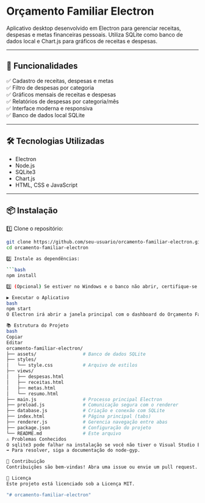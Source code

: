 # Orçamento Familiar Electron

Aplicativo desktop desenvolvido em Electron para gerenciar receitas, despesas e metas financeiras pessoais. Utiliza SQLite como banco de dados local e Chart.js para gráficos de receitas e despesas.

---

## 🚀 Funcionalidades

✅ Cadastro de receitas, despesas e metas  
✅ Filtro de despesas por categoria  
✅ Gráficos mensais de receitas e despesas  
✅ Relatórios de despesas por categoria/mês  
✅ Interface moderna e responsiva  
✅ Banco de dados local SQLite

---

## 🛠️ Tecnologias Utilizadas

- Electron
- Node.js
- SQLite3
- Chart.js
- HTML, CSS e JavaScript

---

## 📦 Instalação

1️⃣ Clone o repositório:
```bash
git clone https://github.com/seu-usuario/orcamento-familiar-electron.git
cd orcamento-familiar-electron

2️⃣ Instale as dependências:

```bash
npm install

3️⃣ (Opcional) Se estiver no Windows e o banco não abrir, certifique-se de que a pasta assets exista (ela é criada automaticamente, mas você pode criar manualmente se necessário).

▶️ Executar o Aplicativo
bash
npm start
O Electron irá abrir a janela principal com o dashboard do Orçamento Familiar.

📚 Estrutura do Projeto
bash
Copiar
Editar
orcamento-familiar-electron/
├── assets/                 # Banco de dados SQLite
├── styles/
│   └── style.css           # Arquivo de estilos
├── views/
│   ├── despesas.html
│   ├── receitas.html
│   ├── metas.html
│   └── resumo.html
├── main.js                 # Processo principal Electron
├── preload.js              # Comunicação segura com o renderer
├── database.js             # Criação e conexão com SQLite
├── index.html              # Página principal (tabs)
├── renderer.js             # Gerencia navegação entre abas
├── package.json            # Configuração do projeto
└── README.md               # Este arquivo
⚠️ Problemas Conhecidos
O sqlite3 pode falhar na instalação se você não tiver o Visual Studio Build Tools ou o Windows SDK no Windows.
➡️ Para resolver, siga a documentação do node-gyp.

👥 Contribuição
Contribuições são bem-vindas! Abra uma issue ou envie um pull request. 😊

📄 Licença
Este projeto está licenciado sob a Licença MIT.

"# orcamento-familiar-electron" 
